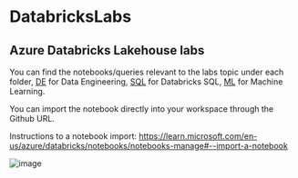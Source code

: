 # DatabricksLabs
## Azure Databricks Lakehouse labs

You can find the notebooks/queries relevant to the labs topic under each folder, [DE](https://github.com/ececilio-databricks/DatabricksLabs/tree/main/DE)  for Data Engineering, [SQL](https://github.com/ececilio-databricks/DatabricksLabs/tree/main/SQL) for Databricks SQL, [ML](https://github.com/ececilio-databricks/DatabricksLabs/tree/main/ML) for Machine Learning.

You can import the notebook directly into your workspace through the Github URL.

Instructions to a notebook import:  https://learn.microsoft.com/en-us/azure/databricks/notebooks/notebooks-manage#--import-a-notebook

![image](https://user-images.githubusercontent.com/88801547/197037710-d28e92ad-efc0-431e-ae6b-07626c182087.png)
